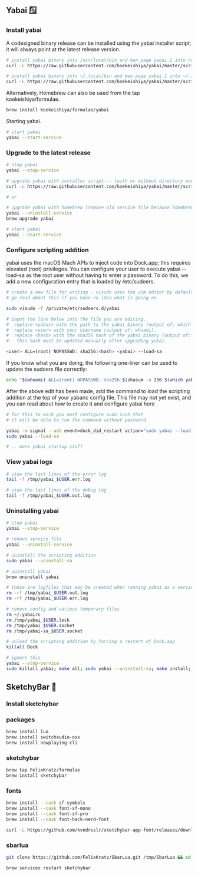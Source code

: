 ## Yabai 🪟

### Install yabai

A codesigned binary release can be installed using the yabai installer script; it will always point at the latest release version.

```bash
# install yabai binary into /usr/local/bin and man page yabai.1 into /usr/local/man/man1
curl -L https://raw.githubusercontent.com/koekeishiya/yabai/master/scripts/install.sh | sh /dev/stdin
```

```bash
# install yabai binary into ~/.local/bin and man page yabai.1 into ~/.local/man
curl -L https://raw.githubusercontent.com/koekeishiya/yabai/master/scripts/install.sh | sh /dev/stdin ~/.local/bin ~/.local/man
```

Alternatively, Homebrew can also be used from the tap koekeishiya/formulae.

```bash
brew install koekeishiya/formulae/yabai
```

Starting yabai.

```bash
# start yabai
yabai --start-service
```

### Upgrade to the latest release

```bash
# stop yabai
yabai --stop-service

# upgrade yabai with installer script -- (with or without directory override)
curl -L https://raw.githubusercontent.com/koekeishiya/yabai/master/scripts/install.sh | sh /dev/stdin

# or

# upgrade yabai with homebrew (remove old service file because homebrew changes binary path)
yabai --uninstall-service
brew upgrade yabai

# start yabai
yabai --start-service
```

### Configure scripting addition

yabai uses the macOS Mach APIs to inject code into Dock.app; this requires elevated (root) privileges. You can configure your user to execute yabai --load-sa as the root user without having to enter a password. To do this, we add a new configuration entry that is loaded by /etc/sudoers.

```bash
# create a new file for writing - visudo uses the vim editor by default.
# go read about this if you have no idea what is going on.

sudo visudo -f /private/etc/sudoers.d/yabai

# input the line below into the file you are editing.
#  replace <yabai> with the path to the yabai binary (output of: which yabai).
#  replace <user> with your username (output of: whoami).
#  replace <hash> with the sha256 hash of the yabai binary (output of: shasum -a 256 $(which yabai)).
#   this hash must be updated manually after upgrading yabai.

<user> ALL=(root) NOPASSWD: sha256:<hash> <yabai> --load-sa
```

If you know what you are doing, the following one-liner can be used to update the sudoers file correctly:

```bash
echo "$(whoami) ALL=(root) NOPASSWD: sha256:$(shasum -a 256 $(which yabai) | cut -d " " -f 1) $(which yabai) --load-sa" | sudo tee /private/etc/sudoers.d/yabai
```

After the above edit has been made, add the command to load the scripting addition at the top of your yabairc config file.
This file may not yet exist, and you can read about how to create it and configure yabai here

```bash
# for this to work you must configure sudo such that
# it will be able to run the command without password

yabai -m signal --add event=dock_did_restart action="sudo yabai --load-sa"
sudo yabai --load-sa

# .. more yabai startup stuff
```

### View yabai logs

```bash
# view the last lines of the error log
tail -f /tmp/yabai_$USER.err.log

# view the last lines of the debug log
tail -f /tmp/yabai_$USER.out.log

```

### Uninstalling yabai

```bash
# stop yabai
yabai --stop-service

# remove service file
yabai --uninstall-service

# uninstall the scripting addition
sudo yabai --uninstall-sa

# uninstall yabai
brew uninstall yabai

# these are logfiles that may be created when running yabai as a service.
rm -rf /tmp/yabai_$USER.out.log
rm -rf /tmp/yabai_$USER.err.log

# remove config and various temporary files
rm ~/.yabairc
rm /tmp/yabai_$USER.lock
rm /tmp/yabai_$USER.socket
rm /tmp/yabai-sa_$USER.socket

# unload the scripting addition by forcing a restart of Dock.app
killall Dock
```

```bash
# ignore this
yabai --stop-service
sudo killall yabai; make all; sudo yabai --uninstall-sa; make install; make sign; sudo cp ./bin/yabai /usr/local/bin/yabai; sudo yabai --uninstall-sa; sleep 2s; sudo yabai --uninstall-sa; sleep 2s; sudo sh -c 'yabai --load-sa --verbose'; sleep 2s; sudo sh -c 'yabai --load-sa --verbose'; echo "$(whoami) ALL=(root) NOPASSWD: sha256:$(shasum -a 256 $(which yabai) | cut -d " " -f 1) $(which yabai) --load-sa" | sudo tee /private/etc/sudoers.d/yabai
```

## SketchyBar 🍫

### Install sketchybar

### packages

```bash
brew install lua
brew install switchaudio-osx
brew install nowplaying-cli
```

### sketchybar

```bash
brew tap FelixKratz/formulae
brew install sketchybar
```

### fonts

```bash
brew install --cask sf-symbols
brew install --cask font-sf-mono
brew install --cask font-sf-pro
brew install --cask font-hack-nerd-font

curl -L https://github.com/kvndrsslr/sketchybar-app-font/releases/download/v2.0.5/sketchybar-app-font.ttf -o "$HOME"/Library/Fonts/sketchybar-app-font.ttf
```

### sbarlua

```bash
git clone https://github.com/FelixKratz/SbarLua.git /tmp/SbarLua && cd /tmp/SbarLua/ && make install && rm -rf /tmp/SbarLua/

brew services restart sketchybar
```
